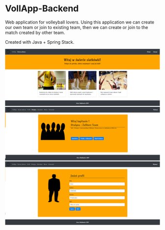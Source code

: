 # VollApp-Backend
Web application for volleyball lovers. Using this application we can create our own team or join to existing team, then we can create or join to the match created by other team.

Created with Java + Spring Stack.

![alt text](https://raw.githubusercontent.com/Arthurgt/VollApp-Backend/master/Others/image1.png)
![alt text](https://raw.githubusercontent.com/Arthurgt/VollApp-Backend/master/Others/image2.png)
![alt text](https://raw.githubusercontent.com/Arthurgt/VollApp-Backend/master/Others/image3.png)
